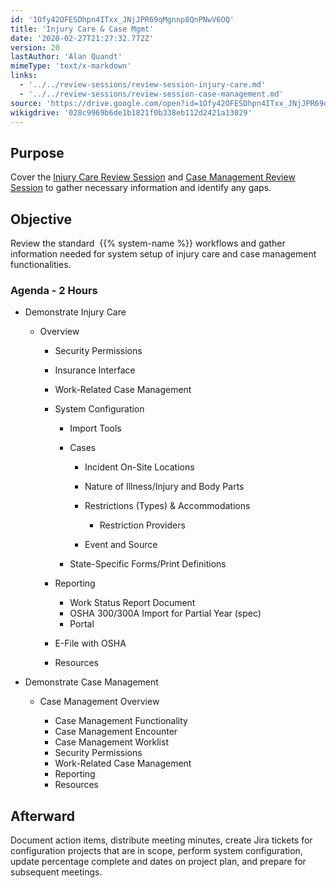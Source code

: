 ```yaml
---
id: '1Ofy42OFESDhpn4ITxx_JNjJPR69qMgnnp8QnPNwV6OQ'
title: 'Injury Care & Case Mgmt'
date: '2020-02-27T21:27:32.772Z'
version: 20
lastAuthor: 'Alan Quandt'
mimeType: 'text/x-markdown'
links:
  - '../../review-sessions/review-session-injury-care.md'
  - '../../review-sessions/review-session-case-management.md'
source: 'https://drive.google.com/open?id=1Ofy42OFESDhpn4ITxx_JNjJPR69qMgnnp8QnPNwV6OQ'
wikigdrive: '028c9969b6de1b1821f0b338eb112d2421a13029'
---
```

## Purpose

Cover the [Injury Care Review Session](../../review-sessions/review-session-injury-care.md) and [Case Management Review Session](../../review-sessions/review-session-case-management.md) to gather necessary information and identify any gaps.

## Objective

Review the standard  {{% system-name %}} workflows and gather information needed for system setup of injury care and case management functionalities.

### Agenda - 2 Hours


* Demonstrate Injury Care


   * Overview




      * Security Permissions
      * Insurance Interface
      * Work-Related Case Management
      * System Configuration






         * Import Tools
         * Cases








            * Incident On-Site Locations
            * Nature of Illness/Injury and Body Parts
            * Restrictions (Types) & Accommodations










               * Restriction Providers










            * Event and Source








         * State-Specific Forms/Print Definitions






      * Reporting






         * Work Status Report Document
         * OSHA 300/300A Import for Partial Year (spec)
         * Portal






      * E-File with OSHA
      * Resources



* Demonstrate Case Management


   * Case Management Overview




      * Case Management Functionality
      * Case Management Encounter
      * Case Management Worklist
      * Security Permissions
      * Work-Related Case Management
      * Reporting
      * Resources




## Afterward

Document action items, distribute meeting minutes, create Jira tickets for configuration projects that are in scope, perform system configuration, update percentage complete and dates on project plan, and prepare for subsequent meetings.
